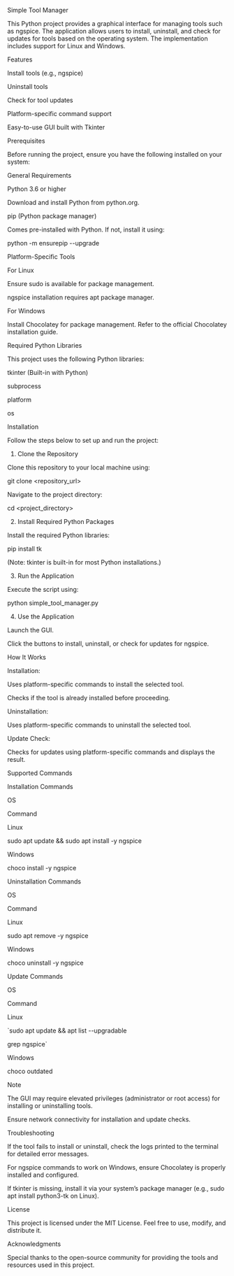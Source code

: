 Simple Tool Manager

This Python project provides a graphical interface for managing tools such as ngspice. The application allows users to install, uninstall, and check for updates for tools based on the operating system. The implementation includes support for Linux and Windows.

Features

Install tools (e.g., ngspice)

Uninstall tools

Check for tool updates

Platform-specific command support

Easy-to-use GUI built with Tkinter

Prerequisites

Before running the project, ensure you have the following installed on your system:

General Requirements

Python 3.6 or higher

Download and install Python from python.org.

pip (Python package manager)

Comes pre-installed with Python. If not, install it using:

python -m ensurepip --upgrade

Platform-Specific Tools

For Linux

Ensure sudo is available for package management.

ngspice installation requires apt package manager.

For Windows

Install Chocolatey for package management. Refer to the official Chocolatey installation guide.

Required Python Libraries

This project uses the following Python libraries:

tkinter (Built-in with Python)

subprocess

platform

os

Installation

Follow the steps below to set up and run the project:

1. Clone the Repository

Clone this repository to your local machine using:

git clone <repository_url>

Navigate to the project directory:

cd <project_directory>

2. Install Required Python Packages

Install the required Python libraries:

pip install tk

(Note: tkinter is built-in for most Python installations.)

3. Run the Application

Execute the script using:

python simple_tool_manager.py

4. Use the Application

Launch the GUI.

Click the buttons to install, uninstall, or check for updates for ngspice.

How It Works

Installation:

Uses platform-specific commands to install the selected tool.

Checks if the tool is already installed before proceeding.

Uninstallation:

Uses platform-specific commands to uninstall the selected tool.

Update Check:

Checks for updates using platform-specific commands and displays the result.

Supported Commands

Installation Commands

OS

Command

Linux

sudo apt update && sudo apt install -y ngspice

Windows

choco install -y ngspice

Uninstallation Commands

OS

Command

Linux

sudo apt remove -y ngspice

Windows

choco uninstall -y ngspice

Update Commands

OS

Command

Linux

`sudo apt update && apt list --upgradable

grep ngspice`

Windows

choco outdated

Note

The GUI may require elevated privileges (administrator or root access) for installing or uninstalling tools.

Ensure network connectivity for installation and update checks.

Troubleshooting

If the tool fails to install or uninstall, check the logs printed to the terminal for detailed error messages.

For ngspice commands to work on Windows, ensure Chocolatey is properly installed and configured.

If tkinter is missing, install it via your system’s package manager (e.g., sudo apt install python3-tk on Linux).

License

This project is licensed under the MIT License. Feel free to use, modify, and distribute it.

Acknowledgments

Special thanks to the open-source community for providing the tools and resources used in this project.
